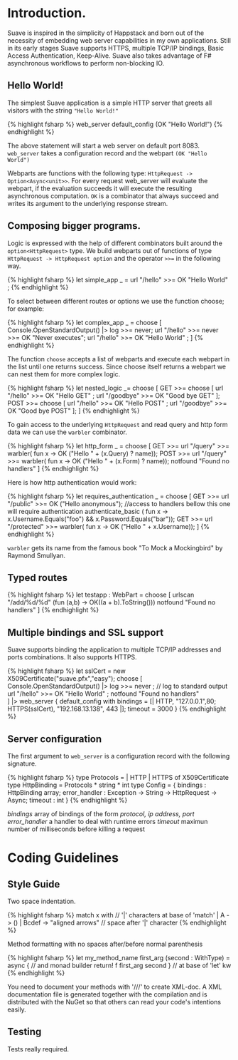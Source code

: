 Introduction.
=============

Suave is inspired in the simplicity of Happstack and born out of the necessity of embedding web server capabilities in my own applications. 
Still in its early stages Suave supports HTTPS, multiple TCP/IP bindings, Basic Access Authentication, Keep-Alive. Suave also takes advantage of F# asynchronous workflows to perform non-blocking IO.

Hello World!
------------

The simplest Suave application is a simple HTTP server that greets all visitors with the string `"Hello World!"`

{% highlight fsharp %}
web_server default_config (OK "Hello World!")
{% endhighlight %}

The above statement will start a web server on default port 8083. `web_server` takes a configuration record and the webpart `(OK "Hello World")` 

Webparts are functions with the following type: `HttpRequest -> Option<Async<unit>>`. For every request web_server will evaluate the webpart, if the evaluation succeeds it will execute the resulting asynchronous computation. `OK` is a combinator that always succeed and writes its argument to the underlying response stream.

Composing bigger programs.
--------------------------

Logic is expressed with the help of different combinators built around the `option<HttpRequest>` type. We build webparts out of functions of type `HttpRequest -> HttpRequest option` and the operator `>>=` in the following way.

{% highlight fsharp %}
let simple_app _ = url "/hello" >>= OK "Hello World" ;
{% endhighlight %}

To select between different routes or options we use the function choose; for example:

{% highlight fsharp %}
let complex_app _ = 
    choose [
        Console.OpenStandardOutput() |> log >>= never; 
        url "/hello" >>= never >>= OK "Never executes";
        url "/hello" >>= OK "Hello World"  ;
    ]
{% endhighlight %}

The function `choose` accepts a list of webparts and execute each webpart in the list until one returns success. Since choose itself returns a webpart we can nest them for more complex logic.

{% highlight fsharp %}
let nested_logic _= 
    choose [
        GET >>= choose 
            [ url "/hello" >>= OK "Hello GET" ; url "/goodbye" >>= OK "Good bye GET" ];
        POST >>= choose 
            [ url "/hello" >>= OK "Hello POST" ; url "/goodbye" >>= OK "Good bye POST" ];
    ]
{% endhighlight %}

To gain access to the underlying `HttpRequest` and read query and http form data we can use the `warbler` combinator.

{% highlight fsharp %}
let http_form _ = 
    choose [
         GET  >>= url "/query" >>= warbler( fun x -> OK ("Hello " + (x.Query) ? name));
         POST >>= url "/query" >>= warbler( fun x -> OK ("Hello " + (x.Form)  ? name));
         notfound "Found no handlers"
    ]
{% endhighlight %}

Here is how http authentication would work:

{% highlight fsharp %}
let requires_authentication _ = 
    choose [
         GET >>= url "/public" >>= OK ("Hello anonymous");
         //access to handlers bellow this one will require authentication
         authenticate_basic ( fun x -> x.Username.Equals("foo") && x.Password.Equals("bar"));
         GET >>= url "/protected" >>= warbler( fun x -> OK ("Hello " + x.Username));
    ]
{% endhighlight %}

`warbler` gets its name from the famous book "To Mock a Mockingbird" by Raymond Smullyan.

Typed routes
------------

{% highlight fsharp %}
let testapp : WebPart = 
    choose [
        urlscan "/add/%d/%d" (fun (a,b) -> OK((a + b).ToString()))
        notfound "Found no handlers" 
    ]
{% endhighlight %}

Multiple bindings and SSL support
---------------------------------

Suave supports binding the application to multiple TCP/IP addresses and ports combinations. It also supports HTTPS.

{% highlight fsharp %}
let sslCert = new X509Certificate("suave.pfx","easy");
choose [
    Console.OpenStandardOutput() |> log >>= never ; // log to standard output
    url "/hello" >>= OK "Hello World" ; 
    notfound "Found no handlers"     
    ] 
    |> web_server { 
        default_config with bindings = [| HTTP, "127.0.0.1",80; HTTPS(sslCert), "192.168.13.138", 443 |];
        timeout = 3000
    }
{% endhighlight %}

Server configuration
--------------------

The first argument to `web_server` is a configuration record with the following signature.

{% highlight fsharp %}
type Protocols = | HTTP | HTTPS of X509Certificate
type HttpBinding = Protocols * string * int 
type Config = { 
    bindings : HttpBinding array; 
    error_handler : Exception -> String -> HttpRequest -> Async<unit>;
    timeout : int
    }
{% endhighlight %}

*bindings* array of bindings of the form _protocol, ip address, port_
*error_handler* a handler to deal with runtime errors
*timeout* maximun number of milliseconds before killing a request

Coding Guidelines
=================

Style Guide
-----------

Two space indentation.

{% highlight fsharp %}
match x with // '|' characters at base of 'match'
| A     -> ()
| Bcdef -> "aligned arrows" // space after '|' character
{% endhighlight %}

Method formatting with no spaces after/before normal parenthesis

{% highlight fsharp %}
let my_method_name first_arg (second : WithType) = async { // and monad builder
  return! f first_arg second
} // at base of 'let' kw
{% endhighlight %}

You need to document your methods with '///' to create XML-doc. A XML
documentation file is generated together with the compilation and is distributed
with the NuGet so that others can read your code's intentions easily.

Testing
-------

Tests really required.
